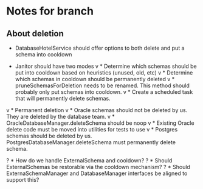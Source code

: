 # Notes for branch

## About deletion
* DatabaseHotelService should offer options to both delete and put a schema into cooldown

* Janitor should have two modes
v    * Determine which schemas should be put into cooldown based on heuristics (unused, old, etc)
v    * Determine which schemas in cooldown should be permanently deleted
v    * pruneSchemasForDeletion needs to be renamed. This method should probably only put schemas into cooldown.
v    * Create a scheduled task that will permanently delete schemas.

v * Permanent deletion
v    * Oracle schemas should not be deleted by us. They are deleted by the database team.
v        * OracleDatabaseManager.deleteSchema should be noop
v        * Existing Oracle delete code must be moved into utilities for tests to use
v    * Postgres schemas should be deleted by us. PostgresDatabaseManager.deleteSchema must permanently delete schema.
        
? * How do we handle ExternalSchema and cooldown?
?    * Should ExternalSchemas be restorable via the cooldown mechanism?
?    * Should ExternaSchemaManager and DatabaseManager interfaces be aligned to support this?    
